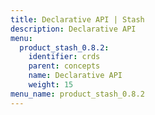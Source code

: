 ```yaml
---
title: Declarative API | Stash
description: Declarative API
menu:
  product_stash_0.8.2:
    identifier: crds
    parent: concepts
    name: Declarative API
    weight: 15
menu_name: product_stash_0.8.2
---
```


